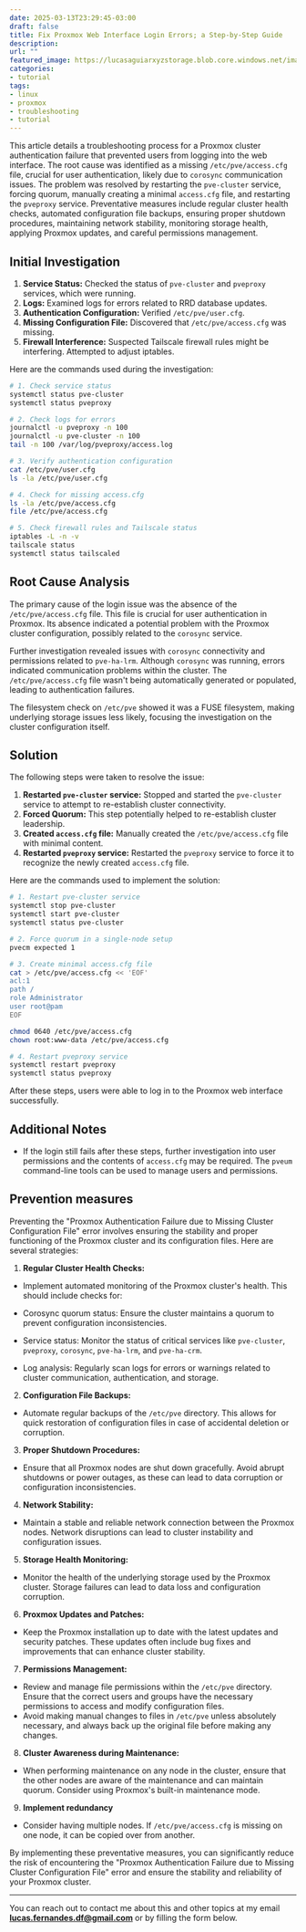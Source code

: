 ```yaml
---
date: 2025-03-13T23:29:45-03:00
draft: false
title: Fix Proxmox Web Interface Login Errors; a Step-by-Step Guide
description: 
url: ""
featured_image: https://lucasaguiarxyzstorage.blob.core.windows.net/images/thumb-proxmox-login-error.png
categories:
- tutorial
tags:
- linux
- proxmox
- troubleshooting
- tutorial
---
```



This article details a troubleshooting process for a Proxmox cluster authentication failure that prevented users from logging into the web interface. The root cause was identified as a missing `/etc/pve/access.cfg` file, crucial for user authentication, likely due to `corosync` communication issues. The problem was resolved by restarting the `pve-cluster` service, forcing quorum, manually creating a minimal `access.cfg` file, and restarting the `pveproxy` service. Preventative measures include regular cluster health checks, automated configuration file backups, ensuring proper shutdown procedures, maintaining network stability, monitoring storage health, applying Proxmox updates, and careful permissions management.

## Initial Investigation

1. **Service Status:** Checked the status of `pve-cluster` and `pveproxy` services, which were running.
2. **Logs:** Examined logs for errors related to RRD database updates.
3. **Authentication Configuration:** Verified `/etc/pve/user.cfg`.
4. **Missing Configuration File:** Discovered that `/etc/pve/access.cfg` was missing.
5. **Firewall Interference:** Suspected Tailscale firewall rules might be interfering. Attempted to adjust iptables.

Here are the commands used during the investigation:

```bash
# 1. Check service status
systemctl status pve-cluster
systemctl status pveproxy

# 2. Check logs for errors
journalctl -u pveproxy -n 100
journalctl -u pve-cluster -n 100
tail -n 100 /var/log/pveproxy/access.log

# 3. Verify authentication configuration
cat /etc/pve/user.cfg
ls -la /etc/pve/user.cfg

# 4. Check for missing access.cfg
ls -la /etc/pve/access.cfg
file /etc/pve/access.cfg

# 5. Check firewall rules and Tailscale status
iptables -L -n -v
tailscale status
systemctl status tailscaled
```

## Root Cause Analysis

The primary cause of the login issue was the absence of the `/etc/pve/access.cfg` file. This file is crucial for user authentication in Proxmox. Its absence indicated a potential problem with the Proxmox cluster configuration, possibly related to the `corosync` service.

Further investigation revealed issues with `corosync` connectivity and permissions related to `pve-ha-lrm`. Although `corosync` was running, errors indicated communication problems within the cluster. The `/etc/pve/access.cfg` file wasn't being automatically generated or populated, leading to authentication failures.

The filesystem check on `/etc/pve` showed it was a FUSE filesystem, making underlying storage issues less likely, focusing the investigation on the cluster configuration itself.

## Solution

The following steps were taken to resolve the issue:

1. **Restarted `pve-cluster` service:** Stopped and started the `pve-cluster` service to attempt to re-establish cluster connectivity.
2. **Forced Quorum:** This step potentially helped to re-establish cluster leadership.
3. **Created `access.cfg` file:** Manually created the `/etc/pve/access.cfg` file with minimal content.
4. **Restarted `pveproxy` service:** Restarted the `pveproxy` service to force it to recognize the newly created `access.cfg` file.

Here are the commands used to implement the solution:

```bash
# 1. Restart pve-cluster service
systemctl stop pve-cluster
systemctl start pve-cluster
systemctl status pve-cluster

# 2. Force quorum in a single-node setup
pvecm expected 1

# 3. Create minimal access.cfg file
cat > /etc/pve/access.cfg << 'EOF'
acl:1
path /
role Administrator
user root@pam
EOF

chmod 0640 /etc/pve/access.cfg
chown root:www-data /etc/pve/access.cfg

# 4. Restart pveproxy service
systemctl restart pveproxy
systemctl status pveproxy
```

After these steps, users were able to log in to the Proxmox web interface successfully.

## Additional Notes

- If the login still fails after these steps, further investigation into user permissions and the contents of `access.cfg` may be required. The `pveum` command-line tools can be used to manage users and permissions.

## Prevention measures

Preventing the "Proxmox Authentication Failure due to Missing Cluster Configuration File" error involves ensuring the stability and proper functioning of the Proxmox cluster and its configuration files. Here are several strategies:

1. **Regular Cluster Health Checks:**
  
  - Implement automated monitoring of the Proxmox cluster's health. This should include checks for:
  
  - Corosync quorum status: Ensure the cluster maintains a quorum to prevent configuration inconsistencies.  
  - Service status: Monitor the status of critical services like `pve-cluster`, `pveproxy`, `corosync`, `pve-ha-lrm`, and `pve-ha-crm`.  
  - Log analysis: Regularly scan logs for errors or warnings related to cluster communication, authentication, and storage.

2. **Configuration File Backups:**
  
  - Automate regular backups of the `/etc/pve` directory. This allows for quick restoration of configuration files in case of accidental deletion or corruption.

3. **Proper Shutdown Procedures:**
  
  - Ensure that all Proxmox nodes are shut down gracefully. Avoid abrupt shutdowns or power outages, as these can lead to data corruption or configuration inconsistencies.

4. **Network Stability:**
  
  - Maintain a stable and reliable network connection between the Proxmox nodes. Network disruptions can lead to cluster instability and configuration issues.

5. **Storage Health Monitoring:**
  
  - Monitor the health of the underlying storage used by the Proxmox cluster. Storage failures can lead to data loss and configuration corruption.

6. **Proxmox Updates and Patches:**
  
  - Keep the Proxmox installation up to date with the latest updates and security patches. These updates often include bug fixes and improvements that can enhance cluster stability.

7. **Permissions Management:**
  
  - Review and manage file permissions within the `/etc/pve` directory. Ensure that the correct users and groups have the necessary permissions to access and modify configuration files.  
  - Avoid making manual changes to files in `/etc/pve` unless absolutely necessary, and always back up the original file before making any changes.

8. **Cluster Awareness during Maintenance:**
  
  - When performing maintenance on any node in the cluster, ensure that the other nodes are aware of the maintenance and can maintain quorum. Consider using Proxmox's built-in maintenance mode.

9. **Implement redundancy**
  
  - Consider having multiple nodes. If `/etc/pve/access.cfg` is missing on one node, it can be copied over from another.

By implementing these preventative measures, you can significantly reduce the risk of encountering the "Proxmox Authentication Failure due to Missing Cluster Configuration File" error and ensure the stability and reliability of your Proxmox cluster.

---
You can reach out to contact me about this and other topics at my email **<lucas.fernandes.df@gmail.com>** or by filling the form below.

